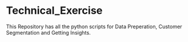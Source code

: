 # Technical_Exercise
This Repository has all the python scripts for Data Preperation, Customer Segmentation and Getting Insights.
